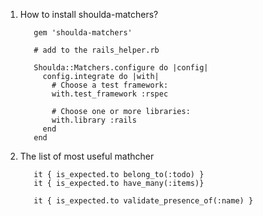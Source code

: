 1. How to install shoulda-matchers?
    
          gem 'shoulda-matchers'

          # add to the rails_helper.rb

          Shoulda::Matchers.configure do |config|
            config.integrate do |with|
              # Choose a test framework:
              with.test_framework :rspec

              # Choose one or more libraries:
              with.library :rails
            end
          end
2. The list of most useful mathcher 

          it { is_expected.to belong_to(:todo) }
          it { is_expected.to have_many(:items)}
          
          it { is_expected.to validate_presence_of(:name) }
